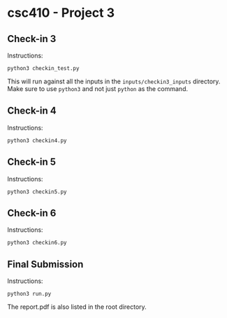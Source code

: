 # csc410 - Project 3
## Check-in 3
Instructions:
```
python3 checkin_test.py
```
This will run against all the inputs in the `inputs/checkin3_inputs` directory. Make sure to use `python3` and not just `python` as the command.
## Check-in 4
Instructions:
```
python3 checkin4.py
```
## Check-in 5
Instructions:
```
python3 checkin5.py
```
## Check-in 6
Instructions:
```
python3 checkin6.py
```
## Final Submission 
Instructions:
```
python3 run.py
```
The report.pdf is also listed in the root directory. 

